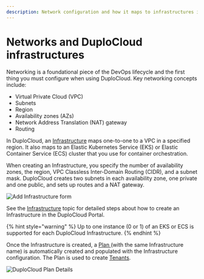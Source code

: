 ```yaml
---
description: Network configuration and how it maps to infrastructures in DuploCloud
---
```


# Networks and DuploCloud infrastructures

Networking is a foundational piece of the DevOps lifecycle and the first thing you must configure when using DuploCloud. Key networking concepts include:

* Virtual Private Cloud (VPC)
* Subnets
* Region
* Availability zones (AZs)
* Network Address Translation (NAT) gateway
* Routing

In DuploCloud, an [Infrastructure](../../getting-started/application-focussed-interface/infrastructure.md) maps one-to-one to a VPC in a specified region. It also maps to an Elastic Kubernetes Service (EKS) or Elastic Container Service (ECS) cluster that you use for container orchestration.&#x20;

When creating an Infrastructure, you specify the number of availability zones, the region, VPC Classless Inter-Domain Routing (CIDR), and a subnet mask. DuploCloud creates two subnets in each availability zone, one private and one public, and sets up routes and a NAT gateway.&#x20;

![Add Infrastructure form](<../../.gitbook/assets/image (15) (1) (1) (2) (1) (1).png>)

See the [Infrastructure](../aws-services/infrastructure/) topic for detailed steps about how to create an Infrastructure in the DuploCloud Portal.

{% hint style="warning" %}
Up to one instance (0 or 1) of an EKS or ECS is supported for each DuploCloud Infrastructure.
{% endhint %}

Once the Infrastructure is created, a [Plan ](../../getting-started/application-focussed-interface/plan.md)(with the same Infrastructure name) is automatically created and populated with the Infrastructure configuration. The Plan is used to create [Tenants](tenant-environment.md).

![DuploCloud Plan Details](https://duplocloud.com/wp-content/uploads/2021/11/infra-plan.png)
